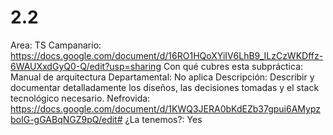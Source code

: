 # 2.2

Area: TS
Campanario: https://docs.google.com/document/d/16RO1HQoXYiIV6LhB9_ILzCzWKDffz-6WAUXxdGyQ0-Q/edit?usp=sharing
Con qué cubres esta subpráctica: Manual de arquitectura
Departamental: No aplica
Descripción: Describir y documentar detalladamente los diseños, las decisiones tomadas y el stack tecnológico necesario.
Nefrovida: https://docs.google.com/document/d/1KWQ3JERA0bKdEZb37gpui6AMypzboIG-gGABqNGZ9pQ/edit#
¿La tenemos?: Yes
